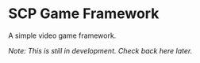 # SCP Game Framework

A simple video game framework.

*Note: This is still in development. Check back here later.*
